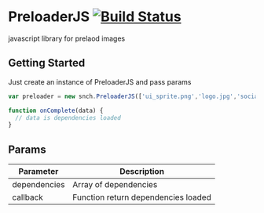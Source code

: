 PreloaderJS [![Build Status](https://travis-ci.org/PauloSanches/PreloaderJS.svg?branch=master)](https://travis-ci.org/PauloSanches/PreloaderJS)
==========

javascript library for prelaod images

## Getting Started
Just create an instance of PreloaderJS and pass params
````js
var preloader = new snch.PreloaderJS(['ui_sprite.png','logo.jpg','social_sprite.png'], onComplete]);

function onComplete(data) {
  // data is dependencies loaded
}
````

## Params

| Parameter     | Description       |
|---------------|-------------------|
| dependencies      | Array of dependencies     |
| callback      | Function  return dependencies loaded   |
